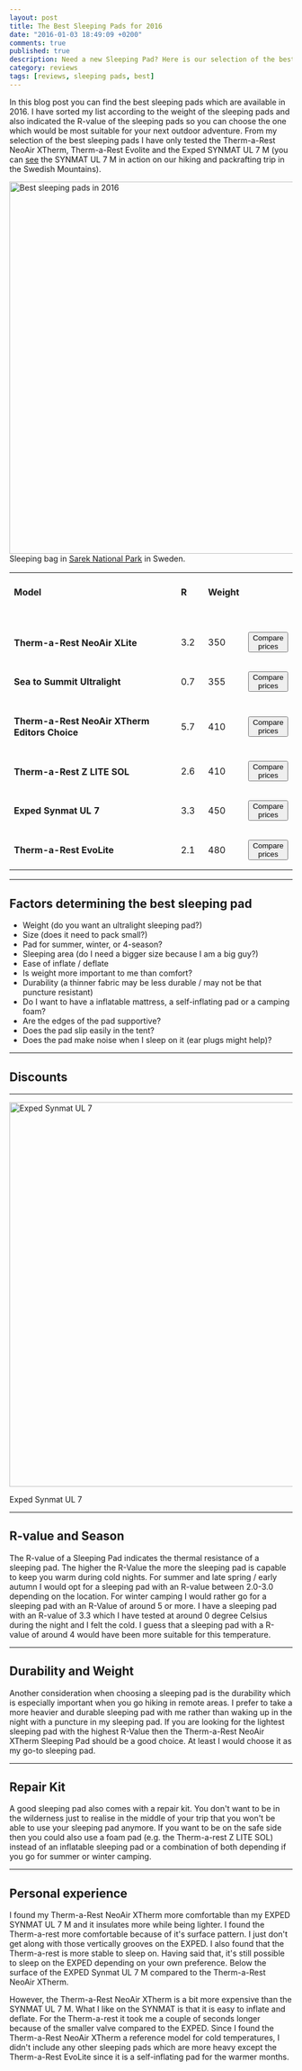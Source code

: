 ```yaml
---
layout: post
title: The Best Sleeping Pads for 2016
date: "2016-01-03 18:49:09 +0200"
comments: true
published: true
description: Need a new Sleeping Pad? Here is our selection of the best sleeping pads on the market!
category: reviews
tags: [reviews, sleeping pads, best]
---
```


In this blog post you can find the best sleeping pads which are available in 2016. I have sorted my list according to the weight of the sleeping pads and also indicated the R-value of the sleeping pads so you can choose the one which would be most suitable for your next outdoor adventure. From my selection of the best sleeping pads I have only tested the Therm-a-Rest NeoAir XTherm, Therm-a-Rest Evolite and the Exped SYNMAT UL 7 M (you can [see](http://www.hikeventures.com/hiking-and-packrafting-in-sarek-day-1/) the SYNMAT UL 7 M in action on our hiking and packrafting trip in the Swedish Mountains).

<a href="https://www.flickr.com/photos/90204224@N07/9599003854" title="Best sleeping pads 2016"><img src="https://c1.staticflickr.com/3/2882/9599003854_415a4828f0_o.jpg" width="992" height="661" alt="Best sleeping pads in 2016"></a>Sleeping bag in <a href="http://www.hikeventures.com/hiking-and-packrafting-in-sarek-day-1/">Sarek National Park</a> in Sweden.
<!--more-->
  
<div class="table-responsive">
<table class="table">
<tr>
<td width="70%"><h4>Model</h4> &nbsp;</td>
<td width = "10%"><h4>R</h4> &nbsp;</td>
<td width = "10%"><h4>Weight</h4> &nbsp;</td>
<td width = "10%"></td>
</tr>
<tr>
<td width="70%"><h4>Therm-a-Rest NeoAir XLite</h4></td>
<td width="10%">3.2</td>
<td width="10%">350</td>
<td width="10%"><a href="http://www.hikeventures.com/deals/#neoair+xlite"><button class="btn btn-danger">Compare prices</button></a></td></tr>

<tr>
<td width="70%"><h4>Sea to Summit Ultralight</h4></td>
<td width="10%">0.7</td>
<td width="10%">355</td>
<td width="10%"><a href="http://www.hikeventures.com/deals/#sea+to+summit+ultralight"><button class="btn btn-danger">Compare prices</button></a></td>
</tr>

<tr>
<td width="70%"><h4>Therm-a-Rest NeoAir XTherm <span class="label label-danger">Editors Choice</span></h4></td>
<td width="10%">5.7</td>
<td width="10%">410</td>
<td width="10%"><a href="http://www.hikeventures.com/deals/#neoair+xtherm"><button class="btn btn-danger">Compare prices</button></a></td>
</tr>
<tr>
<td width="70%"><h4>Therm-a-Rest Z LITE SOL</td>
<td width="10%">2.6</td>
<td width="10%">410</td>
<td width="10%">
<a href="http://www.hikeventures.com/deals/#z+lite+sol"><button class="btn btn-danger">Compare prices</button></a></td></tr>
<tr>
<td width="70%"><h4>Exped Synmat UL 7</h4></td>
<td width="10%">3.3</td>
<td width="10%">450</td>
<td width="10%"><a href="http://www.hikeventures.com/deals/#exped+synmat+ul+7"><button class="btn btn-danger">Compare prices</button></a></td>
</tr><tr>
<td width="70%"><h4>Therm-a-Rest EvoLite</h4></td>
<td width="10%">2.1</td>
<td width="10%">480</td>
<td width="10%"><a href="http://www.hikeventures.com/deals/#evolite"><button class="btn btn-danger">Compare prices</button></a></td>
</tr></table></div>

<hr>

<h2> Factors determining the best sleeping pad </h2>
<ul>
<li> Weight (do you want an ultralight sleeping pad?)   </li>
<li> Size (does it need to pack small?)</li>
<li> Pad for summer, winter, or 4-season?</li>
<li> Sleeping area (do I need a bigger size because I am a big guy?)</li>
<li> Ease of inflate / deflate</li>
<li> Is weight more important to me than comfort?</li>
<li> Durability (a thinner fabric may be less durable / may not be that puncture resistant)</li>
<li> Do I want to have a  inflatable mattress, a self-inflating pad or a camping foam?</li>
<li> Are the edges of the pad supportive?</li>
<li> Does the pad slip easily in the tent?</li>
<li> Does the pad make noise when I sleep on it (ear plugs might help)?</li>
</ul>

<hr>

<h2> Discounts</H2>

<div class="row">
  <div class="col-sm-12">
<center>
 <script type="text/javascript" src="http://classic.avantlink.com/api.php?affiliate_id=125311&module=ProductSearch&output=js&website_id=150351&search_term=sleeping pad  AND therm-a-rest OR sleeping pad  AND big agnes OR sleeping pad  AND msr OR sleeping pad  AND exped OR sleeping pad  AND klymit OR sleeping pad  AND sea to summit&search_advanced_syntax=1&merchant_ids=10008%7C10060%7C11741%7C10913%7C11243%7C10785%7C10086%7C13273%7C10083%7C10248%7C10049%7C10921%7C10279%7C10345%7C10593%7C10337%7C10943&search_on_sale_only=1&search_on_sale_level=20&search_results_layout=list&search_results_fields=Product+Name%7CSale+Price%7CPrice+Discount+Percent&search_results_count=8&search_results_sort_order=Sale+Price"></script>
</center>
  </div>
</div>

<hr>

<img src="https://farm6.staticflickr.com/5590/14925237036_4743bca2f4_b.jpg" width="1024" height="683" alt="Exped Synmat UL 7">
    
Exped Synmat UL 7

<hr>
<h2> R-value and Season </h2>
The R-value of a Sleeping Pad indicates the thermal resistance of a sleeping pad. The higher the R-Value the more the sleeping pad is capable to keep you warm during cold nights. For summer and late spring / early autumn I would opt for a sleeping pad with an R-value between 2.0-3.0 depending on the location. For winter camping I would rather go for a sleeping pad with an R-Value of around 5 or more. I have a sleeping pad with an R-value of 3.3 which I have tested at around 0 degree Celsius during the night and I felt the cold. I guess that a sleeping pad with a R-value of around 4 would have been more suitable for this temperature.

<hr>

<h2> Durability and Weight </h2>
Another consideration when choosing a sleeping pad is the durability which is especially important when you go hiking in remote areas. I prefer to take a more heavier and durable 
sleeping pad with me rather than waking up in the night with a puncture in my sleeping pad. If you are looking for the lightest sleeping pad with the highest R-Value then the Therm-a-Rest NeoAir XTherm Sleeping Pad should be a good choice. At least I would choose it as my go-to sleeping pad. 

<hr>

<h2> Repair Kit </h2>
A good sleeping pad also comes with a repair kit. You don't want to be in the wilderness just to realise in the middle of your trip that you won't be able to use your sleeping pad anymore. If you want to be on the safe side then you could also use a foam pad (e.g. the Therm-a-rest Z LITE SOL) instead of an inflatable sleeping pad or a combination of both depending if you go for summer or winter camping.

<hr>

<h2> Personal experience </h2>
I found my Therm-a-Rest NeoAir XTherm more comfortable than my EXPED SYNMAT UL 7 M and it insulates more while being lighter. I found the Therm-a-rest more comfortable because of it's surface pattern. I just don't get along with those vertically grooves on the EXPED. I also found that the Therm-a-rest is more stable to sleep on. Having said that, it's still possible to sleep on the EXPED depending on your own preference. Below the surface of the EXPED Synmat UL 7 M compared to the Therm-a-Rest NeoAir XTherm. 

However, the Therm-a-Rest NeoAir XTherm is a bit more expensive than the SYNMAT UL 7 M. What I like on the SYNMAT is that it is easy to inflate and deflate. For the Therm-a-rest it took me a couple of seconds longer because of the smaller valve compared to the EXPED. Since I found the Therm-a-Rest NeoAir XTherm a reference model for cold temperatures, I didn't include any other sleeping pads which are more heavy except the Therm-a-Rest EvoLite since it is a self-inflating pad for the warmer months.
